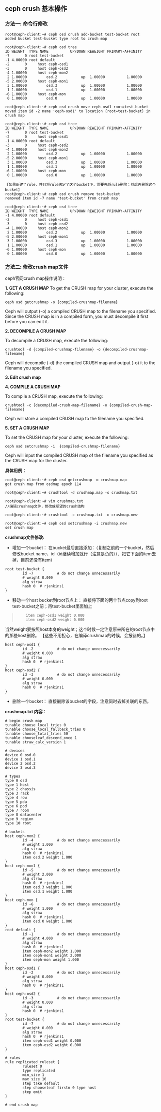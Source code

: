 ## ceph crush 基本操作

### 方法一:  命令行修改

```
root@ceph-client:~# ceph osd crush add-bucket test-bucket root
added bucket test-bucket type root to crush map
 
root@ceph-client:~# ceph osd tree
ID WEIGHT  TYPE NAME          UP/DOWN REWEIGHT PRIMARY-AFFINITY 
-7       0 root test-bucket                                     
-1 4.00000 root default                                         
-2       0     host ceph-osd1                                   
-3       0     host ceph-osd2                                   
-4 1.00000     host ceph-mon2                                   
 2 1.00000         osd.2           up  1.00000          1.00000 
-5 2.00000     host ceph-mon1                                   
 3 1.00000         osd.3           up  1.00000          1.00000 
 1 1.00000         osd.1           up  1.00000          1.00000 
-6 1.00000     host ceph-mon                                    
 0 1.00000         osd.0           up  1.00000          1.00000 

root@ceph-client:~# ceph osd crush move ceph-osd1 root=test-bucket
moved item id -2 name 'ceph-osd1' to location {root=test-bucket} in crush map

root@ceph-client:~# ceph osd tree
ID WEIGHT  TYPE NAME          UP/DOWN REWEIGHT PRIMARY-AFFINITY 
-7       0 root test-bucket                                     
-2       0     host ceph-osd1                                   
-1 4.00000 root default                                         
-3       0     host ceph-osd2                                   
-4 1.00000     host ceph-mon2                                   
 2 1.00000         osd.2           up  1.00000          1.00000 
-5 2.00000     host ceph-mon1                                   
 3 1.00000         osd.3           up  1.00000          1.00000 
 1 1.00000         osd.1           up  1.00000          1.00000 
-6 1.00000     host ceph-mon                                    
 0 1.00000         osd.0           up  1.00000          1.00000 

【如果新建了rule，并且将rule绑定了这个bucket下，需要先将rule删除；然后再删除这个bucket】
root@ceph-client:~# ceph osd crush remove test-bucket
removed item id -7 name 'test-bucket' from crush map

root@ceph-client:~# ceph osd tree
ID WEIGHT  TYPE NAME          UP/DOWN REWEIGHT PRIMARY-AFFINITY 
-1 4.00000 root default                                         
-2       0     host ceph-osd1                                   
-3       0     host ceph-osd2                                   
-4 1.00000     host ceph-mon2                                   
 2 1.00000         osd.2           up  1.00000          1.00000 
-5 2.00000     host ceph-mon1                                   
 3 1.00000         osd.3           up  1.00000          1.00000 
 1 1.00000         osd.1           up  1.00000          1.00000 
-6 1.00000     host ceph-mon                                    
 0 1.00000         osd.0           up  1.00000          1.00000 
```

### 方法二: 修改crush map文件

ceph官网crush map操作说明：

 **1. GET A CRUSH MAP**
To get the CRUSH map for your cluster, execute the following:
```
ceph osd getcrushmap -o {compiled-crushmap-filename}
```
  Ceph will output (-o) a compiled CRUSH map to the filename you specified. Since the CRUSH map is in a compiled form, you must decompile it first before you can edit it.
 
**2. DECOMPILE A CRUSH MAP**

To decompile a CRUSH map, execute the following:
```
crushtool -d {compiled-crushmap-filename} -o {decompiled-crushmap-filename}
```
Ceph will decompile (-d) the compiled CRUSH map and output (-o) it to the filename you specified.

**3. Edit crush map**

**4. COMPILE A CRUSH MAP**

To compile a CRUSH map, execute the following:
```
crushtool -c {decompiled-crush-map-filename} -o {compiled-crush-map-filename}
```
Ceph will store a compiled CRUSH map to the filename you specified.

**5. SET A CRUSH MAP**

To set the CRUSH map for your cluster, execute the following:
```
ceph osd setcrushmap -i  {compiled-crushmap-filename}
```
Ceph will input the compiled CRUSH map of the filename you specified as the CRUSH map for the cluster.

**具体用例：**

```
root@ceph-client:~# ceph osd getcrushmap -o crushmap.map
got crush map from osdmap epoch 114

root@ceph-client:~# crushtool -d crushmap.map -o crushmap.txt

root@ceph-client:~# vim crushmap.txt 
//编辑crushmap文件，修改成期望的crush结构

root@ceph-client:~# crushtool -c crushmap.txt -o crushmap.new

root@ceph-client:~# ceph osd setcrushmap -i crushmap.new 
set crush map
```

**crushmap文件修改:** 

* 增加一个bucket：
在bucket最后直接添加：（复制之前的一个bucket，然后修改bucket name、id（id继续增加就行（注意是负的））、把它下面的item去掉，目前还没有item）
```
root test-bucket {
        id -7           # do not change unnecessarily
        # weight 0.000
        alg straw
        hash 0  # rjenkins1
}
```

* 移动一个host bucket到root节点上：
直接将下面的两个节点copy到root test-bucket之前；再test-bucket里面加上
>         item ceph-osd1 weight 0.000
>         item ceph-osd2 weight 0.000

当然weight要按照host本身的weight；这个时候一定注意原来所在的root节点中的那些host删除。
【这些不用担心，在编译crushmap的时候，会报错的。】
```
host ceph-osd1 {
        id -2           # do not change unnecessarily
        # weight 0.000
        alg straw
        hash 0  # rjenkins1
}
host ceph-osd2 {
        id -3           # do not change unnecessarily
        # weight 0.000
        alg straw
        hash 0  # rjenkins1
}
```

* 删除一个bucket：
直接删除该bucket的字段，注意同时去掉关联的东西。

**crushmap.txt 内容：**
```
# begin crush map
tunable choose_local_tries 0
tunable choose_local_fallback_tries 0
tunable choose_total_tries 50
tunable chooseleaf_descend_once 1
tunable straw_calc_version 1

# devices
device 0 osd.0
device 1 osd.1
device 2 osd.2
device 3 osd.3

# types
type 0 osd
type 1 host
type 2 chassis
type 3 rack
type 4 row
type 5 pdu
type 6 pod
type 7 room
type 8 datacenter
type 9 region
type 10 root

# buckets
host ceph-mon2 {
        id -4           # do not change unnecessarily
        # weight 1.000
        alg straw
        hash 0  # rjenkins1
        item osd.2 weight 1.000
}
host ceph-mon1 {
        id -5           # do not change unnecessarily
        # weight 2.000
        alg straw
        hash 0  # rjenkins1
        item osd.3 weight 1.000
        item osd.1 weight 1.000
}
host ceph-mon {
        id -6           # do not change unnecessarily
        # weight 1.000
        alg straw
        hash 0  # rjenkins1
        item osd.0 weight 1.000
}
root default {
        id -1           # do not change unnecessarily
        # weight 4.000
        alg straw
        hash 0  # rjenkins1
        item ceph-mon2 weight 1.000
        item ceph-mon1 weight 2.000
        item ceph-mon weight 1.000
}
host ceph-osd1 {
        id -2           # do not change unnecessarily
        # weight 0.000
        alg straw
        hash 0  # rjenkins1
}
host ceph-osd2 {
        id -3           # do not change unnecessarily
        # weight 0.000
        alg straw
        hash 0  # rjenkins1
}
root test-bucket {
        id -7           # do not change unnecessarily
        # weight 0.000
        alg straw
        hash 0  # rjenkins1
        item ceph-osd1 weight 0.000
        item ceph-osd2 weight 0.000
}

# rules
rule replicated_ruleset {
        ruleset 0
        type replicated
        min_size 1
        max_size 10
        step take default
        step chooseleaf firstn 0 type host
        step emit
}

# end crush map 
```